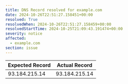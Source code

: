 ```yaml
---
title: DNS Record resolved for example.com
date: 2024-10-26T22:51:27.158451+00:00
resolved: True
resolvedWhen: 2024-10-26T22:51:27.158459+00:00
resolvedStartTime: 2024-10-25T21:09:43.191474+00:00
severity: notice
affected:
  - example.com
section: issue
---
```


| Expected Record  | Actual Record  |
|------------------|----------------|
| 93.184.215.14 | 93.184.215.14 |
